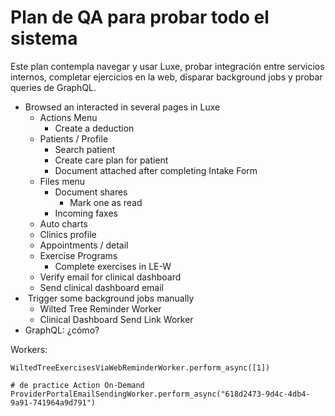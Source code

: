 # Plan de QA para probar todo el sistema

Este plan contempla navegar y usar Luxe, probar integración entre servicios internos, completar ejercicios en la web, disparar background jobs y probar queries de GraphQL.

- Browsed an interacted in several pages in Luxe
    - Actions Menu
        - Create a deduction
    - Patients / Profile
        - Search patient
        - Create care plan for patient
        - Document attached after completing Intake Form
    - Files menu
        - Document shares
            - Mark one as read
        - Incoming faxes
    - Auto charts
    - Clinics profile
    - Appointments / detail
    - Exercise Programs
        - Complete exercises in LE-W
    - Verify email for clinical dashboard
    - Send clinical dashboard email
-  Trigger some background jobs manually
    - Wilted Tree Reminder Worker
    - Clinical Dashboard Send Link Worker
- GraphQL: ¿cómo?

Workers:

```
WiltedTreeExercisesViaWebReminderWorker.perform_async([1])

# de practice Action On-Demand
ProviderPortalEmailSendingWorker.perform_async("618d2473-9d4c-4db4-9a91-741964a9d791")
```